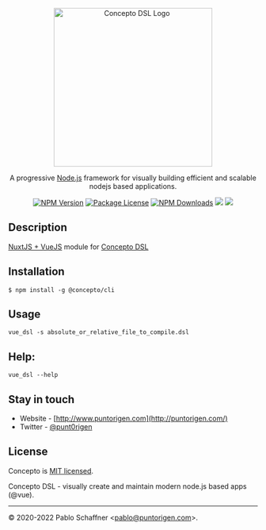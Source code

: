 <p align="center">
  <a href="http://www.puntorigen.com/" target="blank"><img src="https://user-images.githubusercontent.com/57605485/144762579-7114f229-a01a-4afd-9a18-62ec3dbf3478.png" width="320" alt="Concepto DSL Logo" /></a>
</p>
<p align="center">A progressive <a href="http://nodejs.org" target="blank">Node.js</a> framework for visually building efficient and scalable nodejs based applications.</p>
<p align="center">
    <a href="https://www.npmjs.com/~concepto"><img src="https://img.shields.io/npm/v/@concepto/vue.svg" alt="NPM Version" /></a>
    <a href="https://www.npmjs.com/~concepto"><img src="https://img.shields.io/npm/l/@concepto/vue.svg" alt="Package License" /></a>
    <a href="https://www.npmjs.com/~concepto"><img src="https://img.shields.io/npm/dm/@concepto/vue.svg" alt="NPM Downloads" /></a>
    <a href="https://www.npmjs.com/~concepto" target="_blank"><img src="https://img.shields.io/tokei/lines/github/puntorigen4u/vue_dsl"></a>
    <a href="https://twitter.com/punt0rigen" target="_blank"><img src="https://img.shields.io/twitter/follow/punt0rigen.svg?style=social&label=Follow"></a>
</p>

## Description
<a href="https://nuxtjs.org/">NuxtJS + VueJS</a> module for <a href="https://www.npmjs.com/package/@concepto/cli">Concepto DSL</a>

## Installation

```
$ npm install -g @concepto/cli
```

## Usage

```terminal
vue_dsl -s absolute_or_relative_file_to_compile.dsl
```
## Help:

```terminal
vue_dsl --help
```

## Stay in touch

- Website - [http://www.puntorigen.com](http://puntorigen.com/)
- Twitter - [@punt0rigen](https://twitter.com/punt0rigen)

## License

Concepto is [MIT licensed](LICENSE).

Concepto DSL - visually create and maintain modern node.js based apps (@vue).

* * *
&copy; 2020-2022 Pablo Schaffner &lt;pablo@puntorigen.com&gt;.